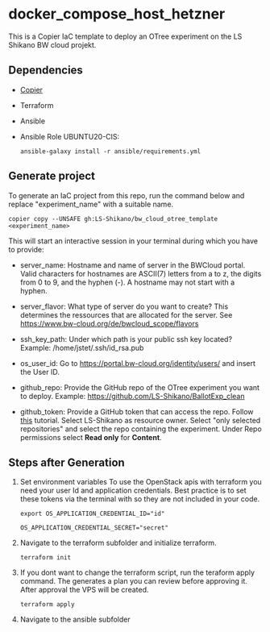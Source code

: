# docker_compose_host_hetzner
This is a Copier IaC template to deploy an OTree experiment on the LS Shikano BW cloud projekt. 

## Dependencies
- [Copier](https://copier.readthedocs.io/en/latest/)
- Terraform
- Ansible
- Ansible Role UBUNTU20-CIS:

    ```
    ansible-galaxy install -r ansible/requirements.yml
    ```

## Generate project
To generate an IaC project from this repo, run the command below and replace "experiment_name" with a suitable name.
```
copier copy --UNSAFE gh:LS-Shikano/bw_cloud_otree_template <experiment_name>
```
This will start an interactive session in your terminal during which you have to provide:

- server_name: Hostname and name of server in the BWCloud portal. Valid characters for hostnames are ASCII(7) letters from a to z, the digits from 0 to 9, and the hyphen (-). A hostname may not start with a hyphen.
    
- server_flavor: What type of server do you want to create? This determines the ressources that are allocated for the server. See https://www.bw-cloud.org/de/bwcloud_scope/flavors

- ssh_key_path: Under which path is your public ssh key located? Example: /home/jstet/.ssh/id_rsa.pub
 
- os_user_id: Go to https://portal.bw-cloud.org/identity/users/ and insert the User ID. 

- github_repo: Provide the GitHub repo of the OTree experiment you want to deploy. Example: https://github.com/LS-Shikano/BallotExp_clean

- github_token: Provide a GitHub token that can access the repo. Follow [this](https://docs.github.com/en/authentication/keeping-your-account-and-data-secure/managing-your-personal-access-tokens#creating-a-fine-grained-personal-access-token) tutorial. Select LS-Shikano as resource owner. Select "only selected repositories" and select the repo containing the experiment. Under Repo permissions select **Read only** for **Content**.


## Steps after Generation

1. Set environment variables
    To use the OpenStack apis with terraform you need your user Id and application credentials. Best practice is to set these tokens via the terminal with so they are not included in your code.
    ```
    export OS_APPLICATION_CREDENTIAL_ID="id"
    ```
    ```
    OS_APPLICATION_CREDENTIAL_SECRET="secret"
    ```

2. Navigate to the terraform subfolder and initialize terraform.
    ```
    terraform init
    ```
3. If you dont want to change the terraform script, run the teraform apply command. The generates a plan you can review before approving it. After approval the VPS will be created.
    ```
    terraform apply
    ```
4. Navigate to the ansible subfolder


